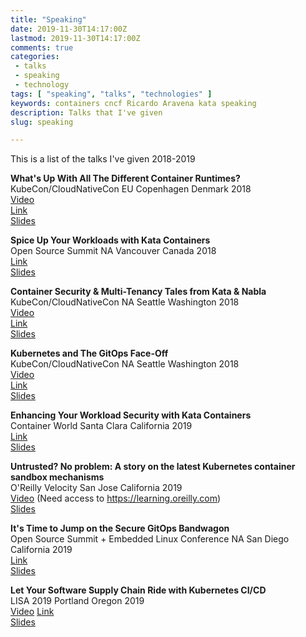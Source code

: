 ```yaml
---
title: "Speaking"
date: 2019-11-30T14:17:00Z
lastmod: 2019-11-30T14:17:00Z
comments: true
categories:
 - talks
 - speaking
 - technology
tags: [ "speaking", "talks", "technologies" ]
keywords: containers cncf Ricardo Aravena kata speaking
description: Talks that I've given
slug: speaking

---
```


This is a list of the talks I've given 2018-2019


__What's Up With All The Different Container Runtimes?__  
KubeCon/CloudNativeCon EU Copenhagen Denmark 2018  
[Video](https://youtu.be/lHv0LVEIPk8)  
[Link](https://sched.co/Dqtw)  
[Slides](https://static.sched.com/hosted_files/kccnceu18/08/What%E2%80%99s%20Up%20With%20All%20the%20Container%20Runtimes.pdf)  

__Spice Up Your Workloads with Kata Containers__  
Open Source Summit NA Vancouver Canada 2018  
[Link](https://sched.co/FAP8)  
[Slides](https://static.sched.com/hosted_files/ossna18/56/Spice%20Up%20Your%20Workloads%20With%20Kata%20Containers.pdf)  

__Container Security & Multi-Tenancy Tales from Kata & Nabla__  
KubeCon/CloudNativeCon NA Seattle Washington 2018  
[Video](https://youtu.be/AgHMRJ16RAA)  
[Link](https://sched.co/GrZH)  
[Slides](https://static.sched.com/hosted_files/kccna18/20/Container%20Security%20and%20Multi-Tenancy%20Tales%20from%20Kata%20and%20Nabla.pdf)  

__Kubernetes and The GitOps Face-Off__  
KubeCon/CloudNativeCon NA Seattle Washington 2018  
[Video](https://youtu.be/9qGqx_jdxQg)  
[Link](https://sched.co/GrSe)  
[Slides](https://static.sched.com/hosted_files/kccna18/74/KubeCon-2018.pdf)  

__Enhancing Your Workload Security with Kata Containers__  
Container World Santa Clara California 2019  
[Link](https://tmt.knect365.com/container-world/speakers/ricardo-aravena#security_enhancing-your-workload-security-with-kata-containers)  
[Slides](https://docs.google.com/presentation/d/12yQFigHChzjXyRVflZsE8e4dC7Jy-cbudys5W7BLahU/edit?usp=sharing)  

__Untrusted? No problem: A story on the latest Kubernetes container sandbox mechanisms__  
O'Reilly Velocity San Jose California 2019  
[Video](https://learning.oreilly.com/videos/oreilly-velocity-conference/9781492050582/9781492050582-video325766) (Need access to https://learning.oreilly.com)  
[Slides](https://bit.ly/2MMq6bi)  

__It's Time to Jump on the Secure GitOps Bandwagon__  
Open Source Summit + Embedded Linux Conference NA San Diego California 2019  
[Link](https://sched.co/PUQt)  
[Slides](https://static.sched.com/hosted_files/ossna19/1d/It%27s%20Time%20to%20Jump%20on%20the%20Secure%20GitOps%20Bandwagon.pdf)

__Let Your Software Supply Chain Ride with Kubernetes CI/CD__  
LISA 2019 Portland Oregon 2019  
[Video](https://youtu.be/6m3WdKKAsuo)
[Link](https://www.usenix.org/conference/lisa19/presentation/aravena)  
[Slides](https://docs.google.com/presentation/d/1CZwk9VVmo0idiZfJLzTSLyCTSSfH2XVgmJ0ptuT3Zbg)  
